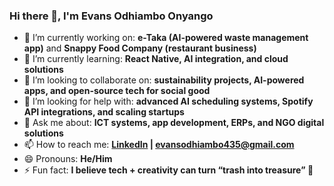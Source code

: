### Hi there 👋, I'm Evans Odhiambo Onyango  

- 🔭 I’m currently working on: **e-Taka (AI-powered waste management app)** and **Snappy Food Company (restaurant business)**  
- 🌱 I’m currently learning: **React Native, AI integration, and cloud solutions**  
- 👯 I’m looking to collaborate on: **sustainability projects, AI-powered apps, and open-source tech for social good**  
- 🤔 I’m looking for help with: **advanced AI scheduling systems, Spotify API integrations, and scaling startups**  
- 💬 Ask me about: **ICT systems, app development, ERPs, and NGO digital solutions**  
- 📫 How to reach me: **[LinkedIn](https://linkedin.com/in/evansodhiambo) | evansodhiambo435@gmail.com**  
- 😄 Pronouns: **He/Him**  
- ⚡ Fun fact: **I believe tech + creativity can turn “trash into treasure” 🚀**  
